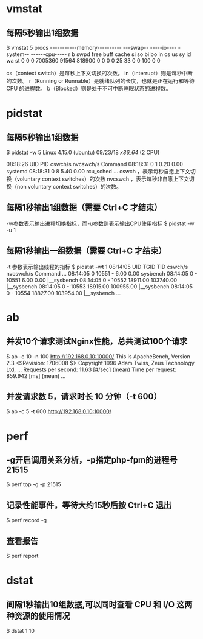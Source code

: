 # vmstat
## 每隔5秒输出1组数据

$ vmstat 5
procs -----------memory---------- ---swap-- -----io---- -system-- ------cpu-----
 r  b   swpd   free   buff  cache   si   so    bi    bo   in   cs us sy id wa st
 0  0      0 7005360  91564 818900    0    0     0     0   25   33  0  0 100  0  0

cs（context switch）是每秒上下文切换的次数。
in（interrupt）则是每秒中断的次数。
r（Running or Runnable）是就绪队列的长度，也就是正在运行和等待 CPU 的进程数。
b（Blocked）则是处于不可中断睡眠状态的进程数。



# pidstat
## 每隔5秒输出1组数据

$ pidstat -w 5
Linux 4.15.0 (ubuntu)  09/23/18  _x86_64_  (2 CPU)

08:18:26      UID       PID   cswch/s nvcswch/s  Command
08:18:31        0         1      0.20      0.00  systemd
08:18:31        0         8      5.40      0.00  rcu_sched
...
cswch ，表示每秒自愿上下文切换（voluntary context switches）的次数
nvcswch ，表示每秒非自愿上下文切换（non voluntary context switches）的次数。
## 每隔1秒输出1组数据（需要 Ctrl+C 才结束）
-w参数表示输出进程切换指标，而-u参数则表示输出CPU使用指标
$ pidstat -w -u 1
## 每隔1秒输出一组数据（需要 Ctrl+C 才结束）
-t 参数表示输出线程的指标
$ pidstat -wt 1
08:14:05      UID      TGID       TID   cswch/s nvcswch/s  Command
...
08:14:05        0     10551         -      6.00      0.00  sysbench
08:14:05        0         -     10551      6.00      0.00  |__sysbench
08:14:05        0         -     10552  18911.00 103740.00  |__sysbench
08:14:05        0         -     10553  18915.00 100955.00  |__sysbench
08:14:05        0         -     10554  18827.00 103954.00  |__sysbench
...



# ab
## 并发10个请求测试Nginx性能，总共测试100个请求
$ ab -c 10 -n 100 http://192.168.0.10:10000/
This is ApacheBench, Version 2.3 <$Revision: 1706008 $>
Copyright 1996 Adam Twiss, Zeus Technology Ltd, 
...
Requests per second:    11.63 [#/sec] (mean)
Time per request:       859.942 [ms] (mean)
...

## 并发请求数 5，请求时长 10 分钟（-t 600）
$ ab -c 5 -t 600 http://192.168.0.10:10000/



# perf
## -g开启调用关系分析，-p指定php-fpm的进程号21515
$ perf top -g -p 21515
## 记录性能事件，等待大约15秒后按 Ctrl+C 退出
$ perf record -g
## 查看报告
$ perf report



# dstat

## 间隔1秒输出10组数据,可以同时查看 CPU 和 I/O 这两种资源的使用情况

$ dstat 1 10